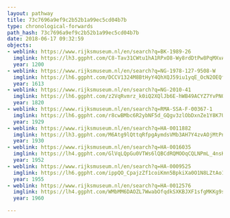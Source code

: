 ```yaml
---
layout: pathway
title: 73c7696a9ef9c2b52b1a99ec5cd04b7b
type: chronological-forwards
path_hash: 73c7696a9ef9c2b52b1a99ec5cd04b7b
date: 2018-06-17 09:32:59
objects:
- weblink: https://www.rijksmuseum.nl/en/search?q=BK-1989-26
  imglink: https://lh3.ggpht.com/C8-Tav31CWtu1hA1RPxO8-Wy8rdDtPw8PqMXvAJ70AlVK-BZvNf9G6GLX-diUkopm2pYOqdXimetfC67VkIMofx4u8j7=s200
  year: 1200
- weblink: https://www.rijksmuseum.nl/en/search?q=NG-1978-127-9508-W
  imglink: https://lh6.ggpht.com/DCCV1324M8BtHyY4QhXQJ59iu1yqE_OcN2OEQfWPcKQEIKrjiBTB6K4rFw7__ucLYNLkBiCSfNg7GaAd8wifcGXL6Eo=s200
  year: 1613
- weblink: https://www.rijksmuseum.nl/en/search?q=NG-2010-41
  imglink: https://lh6.ggpht.com/z2VqRvmrz_k0iQ2XQlJb6E-hWB49ACYZ7YvPNQz0933lsmbm9F-Ckj06MYCk-Z3JxpvByoFvf6cJdU0q7-YykSjntkGi=s200
  year: 1820
- weblink: https://www.rijksmuseum.nl/en/search?q=RMA-SSA-F-00367-1
  imglink: https://lh6.ggpht.com/r8cwBMbc6R2ybNF5d_GQgv3zlObDxnZe1Y8K7U4dqenLGZha13oQUj4mXt3RREmfCG2KsbYx33-L4BkN3wEqjLWgsa4=s200
  year: 1929
- weblink: https://www.rijksmuseum.nl/en/search?q=HA-0011882
  imglink: https://lh3.ggpht.com/M6Atg9lQttqRfpgAymdsVMb3AH7Y4zvAOjMtPnT_xRVnkyE6M1TJ03ZE7yIOHSxsXIdXUpMK8Aoh0S6dvlS7QWVnZUM=s200
  year: 1930
- weblink: https://www.rijksmuseum.nl/en/search?q=HA-0016035
  imglink: https://lh4.ggpht.com/GlVqLQpGu0VTWs6lQBCdRQMOOqCQLNPmL_4nsKrjMiKkguK6zoKGbSrsayhvMowOzYrouQ0NYoPzldTib_0H7M0Y6E4=s200
  year: 1952
- weblink: https://www.rijksmuseum.nl/en/search?q=HA-0009525
  imglink: https://lh6.ggpht.com/ippQO_CpajzZf1coiKmn5BpkiXa0O1N8LZtAo1x-3rB-tJ5hN4kEbMjSicPA5tf916VWjgz4pGYppZ7CBlb6NBM_dzU=s200
  year: 1955
- weblink: https://www.rijksmuseum.nl/en/search?q=HA-0012576
  imglink: https://lh4.ggpht.com/WMbMM6DAOZL7WwabOfqdkSXKBJXF1sfgMKKg9srgjgf9f4uAkPkmvTSP86wg4Mk2gOdNhGLucP-tPDlr7No9QsLMtbI=s200
  year: 1960

---
```

